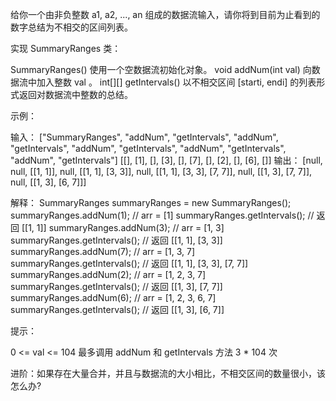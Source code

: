 给你一个由非负整数 a1, a2, ..., an 组成的数据流输入，请你将到目前为止看到的数字总结为不相交的区间列表。

实现 SummaryRanges 类：

SummaryRanges() 使用一个空数据流初始化对象。
void addNum(int val) 向数据流中加入整数 val 。
int[][] getIntervals() 以不相交区间 [starti, endi] 的列表形式返回对数据流中整数的总结。

示例：

输入：
["SummaryRanges", "addNum", "getIntervals", "addNum", "getIntervals", "addNum", "getIntervals", "addNum", "getIntervals", "addNum", "getIntervals"]
[[], [1], [], [3], [], [7], [], [2], [], [6], []]
输出：
[null, null, [[1, 1]], null, [[1, 1], [3, 3]], null, [[1, 1], [3, 3], [7, 7]], null, [[1, 3], [7, 7]],
null, [[1, 3], [6, 7]]]

解释：
SummaryRanges summaryRanges = new SummaryRanges();
summaryRanges.addNum(1); // arr = [1]
summaryRanges.getIntervals(); // 返回 [[1, 1]]
summaryRanges.addNum(3); // arr = [1, 3]
summaryRanges.getIntervals(); // 返回 [[1, 1], [3, 3]]
summaryRanges.addNum(7); // arr = [1, 3, 7]
summaryRanges.getIntervals(); // 返回 [[1, 1], [3, 3], [7, 7]]
summaryRanges.addNum(2); // arr = [1, 2, 3, 7]
summaryRanges.getIntervals(); // 返回 [[1, 3], [7, 7]]
summaryRanges.addNum(6); // arr = [1, 2, 3, 6, 7]
summaryRanges.getIntervals(); // 返回 [[1, 3], [6, 7]]

提示：

0 <= val <= 104
最多调用 addNum 和 getIntervals 方法 3 * 104 次

进阶：如果存在大量合并，并且与数据流的大小相比，不相交区间的数量很小，该怎么办?
